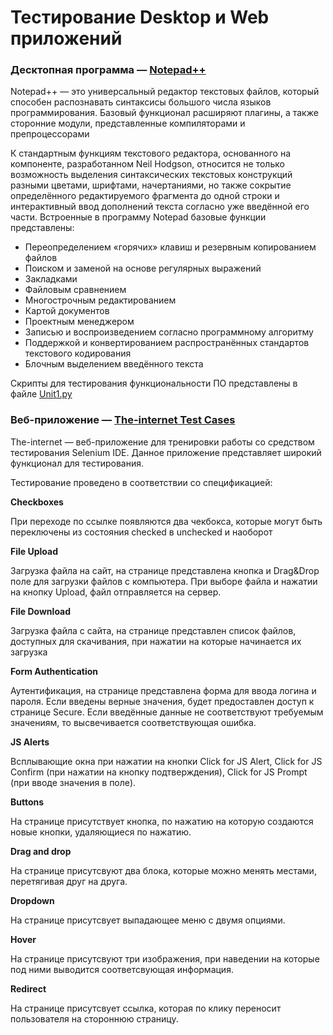 # Тестирование Desktop и Web приложений

### Десктопная программа — [**Notepad++**](https://notepad-plus-plus.org/)
Notepad++ — это универсальный редактор текстовых файлов, который способен распознавать синтаксисы большого числа языков программирования. Базовый функционал расширяют плагины, а также сторонние модули, представленные компиляторами и препроцессорами

К стандартным функциям текстового редактора, основанного на компоненте, разработанном Neil Hodgson, относится не только возможность выделения синтаксических текстовых конструкций разными цветами, шрифтами, начертаниями, но также сокрытие определённого редактируемого фрагмента до одной строки и интерактивный ввод дополнений текста согласно уже введённой его части. Встроенные в программу Notepad базовые функции представлены:

-	Переопределением «горячих» клавиш и резервным копированием файлов
-	Поиском и заменой на основе регулярных выражений
-	Закладками
-	Файловым сравнением
-	Многострочным редактированием
-	Картой документов
-	Проектным менеджером
-	Записью и воспроизведением согласно программному алгоритму
-	Поддержкой и конвертированием распространённых стандартов текстового кодирования
-	Блочным выделением введённого текста

Cкрипты для тестирования функциональности ПО представлены в файле [Unit1.py](Unit1.py)

### Веб-приложение — [**The-internet Test Cases**](http://the-internet.herokuapp.com/)
The-internet — веб-приложение для тренировки работы со средством тестирования Selenium IDE. Данное приложение представляет широкий функционал для тестирования. 

Тестирование проведено в соответствии со спецификацией:

**Checkboxes**

При переходе по ссылке появляются два чекбокса, 
которые могут быть переключены из состояния checked в unchecked и наоборот

**File Upload**

Загрузка файла на сайт, на странице представлена кнопка и Drag&Drop поле для загрузки файлов с компьютера.
При выборе файла и нажатии на кнопку Upload, файл отправляется на сервер.

**File Download**

Загрузка файла с сайта, на странице представлен список файлов, доступных для скачивания, 
при нажатии на которые начинается их загрузка

**Form Authentication**

Аутентификация, на странице представлена форма для ввода логина и пароля.
Если введены верные значения, будет предоставлен доступ к странице Secure.
Если введённые данные не соответствуют требуемым значениям, то высвечивается соответствующая ошибка.

**JS Alerts**

Всплывающие окна при нажатии на кнопки 
Click for JS Alert, 
Click for JS Confirm (при нажатии на кнопку подтверждения), 
Click for JS Prompt (при вводе значения в поле).

**Buttons**

На странице присутствует кнопка, по нажатию на которую создаются новые кнопки, удаляющиеся по нажатию.

**Drag and drop**

На странице присутсвуют два блока, которые можно менять местами, перетягивая друг на друга.

**Dropdown**

На странице присутсвует выпадающее меню с двумя опциями.

**Hover**

На странице присутсвуют три изображения, при наведении на которые под ними выводится соответсвующая информация.

**Redirect**

На странице присутсвует ссылка, которая по клику переносит пользователя на стороннюю страницу.
